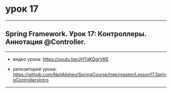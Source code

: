 # урок 17

---

## Spring Framework. Урок 17: Контроллеры. Аннотация @Controller.

---

* видео урока:   https://youtu.be/JHTqKQgrVKE

* репозиторий урока:   https://github.com/NeilAlishev/SpringCourse/tree/master/Lesson17.SpringControllersIntro

---

